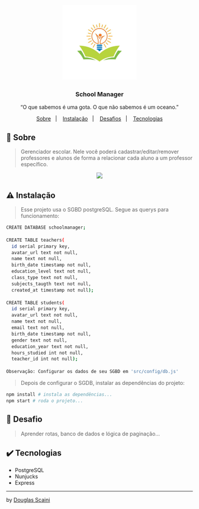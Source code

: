<h1 align="center"><img src="./.github/logo.jpg" width="200px"/></h1>

<h3 align="center">School Manager</h3>

<p align="center">“O que sabemos é uma gota. O que não sabemos é um oceano.”</p>

<p align="center">
  <a href="#about">Sobre</a>&nbsp;&nbsp;&nbsp;|&nbsp;&nbsp;&nbsp;
  <a href="#install">Instalação</a>&nbsp;&nbsp;&nbsp;|&nbsp;&nbsp;&nbsp;
  <a href="#challenge">Desafios</a>&nbsp;&nbsp;&nbsp;|&nbsp;&nbsp;&nbsp;
  <a href="#technologies">Tecnologias</a>
</p>

## :speech_balloon: Sobre <a name="about"></a>
> Gerenciador escolar. Nele você poderá cadastrar/editar/remover professores e alunos de forma a relacionar cada aluno a um professor específico.

<div align="center">
  <img src="./.github/school-manager.gif"></img>
</div>

## :warning: Instalação <a name="install"></a>
> Esse projeto usa o SGBD postgreSQL. Segue as querys para funcionamento:

```sh
CREATE DATABASE schoolmanager;

CREATE TABLE teachers(
  id serial primary key,
  avatar_url text not null,
  name text not null,
  birth_date timestamp not null,
  education_level text not null,
  class_type text not null,
  subjects_taugth text not null,
  created_at timestamp not null);

CREATE TABLE students(
  id serial primary key,
  avatar_url text not null,
  name text not null,
  email text not null,
  birth_date timestamp not null,
  gender text not null,
  education_year text not null,
  hours_studied int not null,
  teacher_id int not null);

Observação: Configurar os dados de seu SGBD em 'src/config/db.js'
```

> Depois de configurar o SGDB, instalar as dependências do projeto:

```sh
npm install # instala as dependências...
npm start # roda o projeto...
```

## :triangular_flag_on_post: Desafio <a name="challenge"></a>
> Aprender rotas, banco de dados e lógica de paginação...

## :heavy_check_mark: Tecnologias <a name="technologies"></a>

- PostgreSQL
- Nunjucks
- Express

---

by [Douglas Scaini](https://www.github.com/douglasscaini)